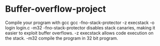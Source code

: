 # Buffer-overflow-project

Compile your program with gcc
gcc -fno-stack-protector -z execstack -o login login.c -m32
-fno-stack-protector disables stack canaries, making it easier to exploit buffer overflows.
-z execstack allows code execution on the stack.
-m32 compile the program in 32 bit program.

